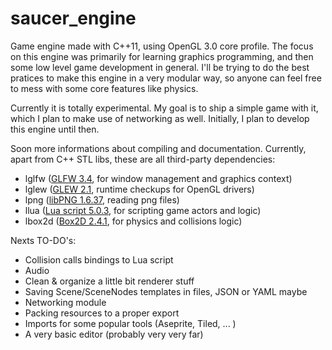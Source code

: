 # saucer_engine
Game engine made with C++11, using OpenGL 3.0 core profile.
The focus on this engine was primarily for learning graphics programming, and then some low level game development in general. I'll be trying to do the best pratices to make this engine in a very modular way, so anyone can feel free to mess with some core features like physics.

Currently it is totally experimental. My goal is to ship a simple game with it, which I plan to make use of networking as well. Initially, I plan to develop this engine until then.

Soon more informations about compiling and documentation. Currently, apart from C++ STL libs, these are all third-party dependencies:
- lglfw ([GLFW 3.4](https://github.com/glfw/glfw), for window management and graphics context)
- lglew ([GLEW 2.1](https://github.com/nigels-com/glew), runtime checkups for OpenGL drivers)
- lpng ([libPNG 1.6.37](http://www.libpng.org/pub/png/libpng.html), reading png files)
- llua ([Lua script 5.0.3](https://www.lua.org/home.html), for scripting game actors and logic)
- lbox2d ([Box2D 2.4.1](https://github.com/erincatto/box2d/tree/v2.4.1), for physics and collisions logic)

Nexts TO-DO's:
- Collision calls bindings to Lua script
- Audio 
- Clean & organize a little bit renderer stuff
- Saving Scene/SceneNodes templates in files, JSON or YAML maybe
- Networking module
- Packing resources to a proper export
- Imports for some popular tools (Aseprite, Tiled, ... )
- A very basic editor (probably very very far)
